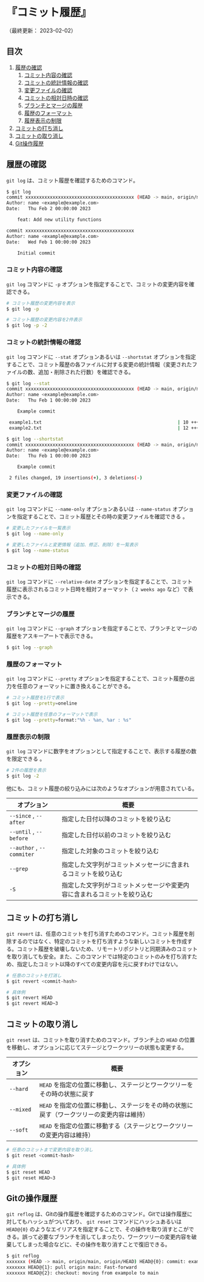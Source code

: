 # 『コミット履歴』

（最終更新： 2023-02-02）


## 目次

1. [履歴の確認](#履歴の確認)
	1. [コミット内容の確認](#コミット内容の確認)
	1. [コミットの統計情報の確認](#コミットの統計情報の確認)
	1. [変更ファイルの確認](#変更ファイルの確認)
	1. [コミットの相対日時の確認](#コミットの相対日時の確認)
	1. [ブランチとマージの履歴](#ブランチとマージの履歴)
	1. [履歴のフォーマット](#履歴のフォーマット)
	1. [履歴表示の制限](#履歴表示の制限)
1. [コミットの打ち消し](#コミットの打ち消し)
1. [コミットの取り消し](#コミットの取り消し)
1. [Git操作履歴](#git操作履歴)


## 履歴の確認

`git log` は、コミット履歴を確認するためのコマンド。

```sh
$ git log
commit xxxxxxxxxxxxxxxxxxxxxxxxxxxxxxxxxxxxxxxx (HEAD -> main, origin/main, origin/HEAD)
Author: name <example@example.com>
Date:   Thu Feb 2 00:00:00 2023

    feat: Add new utility functions

commit xxxxxxxxxxxxxxxxxxxxxxxxxxxxxxxxxxxxxxxx
Author: name <example@example.com>
Date:   Wed Feb 1 00:00:00 2023

    Initial commit
```

### コミット内容の確認

`git log` コマンドに `-p` オプションを指定することで、コミットの変更内容を確認できる。

```sh
# コミット履歴の変更内容を表示
$ git log -p

# コミット履歴の変更内容を2件表示
$ git log -p -2
```

### コミットの統計情報の確認

`git log` コマンドに `--stat` オプションあるいは `--shortstat` オプションを指定することで、コミット履歴の各ファイルに対する変更の統計情報（変更されたファイルの数、追加・削除された行数）を確認できる。

```sh
$ git log --stat
commit xxxxxxxxxxxxxxxxxxxxxxxxxxxxxxxxxxxxxxxx (HEAD -> main, origin/main, origin/HEAD)
Author: name <example@example.com>
Date:   Thu Feb 1 00:00:00 2023

    Example commit

 example1.txt                                                  | 10 +++++++++
 example2.txt                                                  | 12 ++++++++---

$ git log --shortstat
commit xxxxxxxxxxxxxxxxxxxxxxxxxxxxxxxxxxxxxxxx (HEAD -> main, origin/main, origin/HEAD)
Author: name <example@example.com>
Date:   Thu Feb 1 00:00:00 2023

    Example commit

 2 files changed, 19 insertions(+), 3 deletions(-)
```

### 変更ファイルの確認

`git log` コマンドに `--name-only` オプションあるいは `--name-status` オプションを指定することで、コミット履歴とその時の変更ファイルを確認できる 。

```sh
# 変更したファイルを一覧表示
$ git log --name-only

# 変更したファイルと変更情報（追加、修正、削除）を一覧表示
$ git log --name-status
```

### コミットの相対日時の確認

`git log` コマンドに `--relative-date` オプションを指定することで、コミット履歴に表示されるコミット日時を相対フォーマット（ `2 weeks ago` など）で表示できる。

### ブランチとマージの履歴

`git log` コマンドに `--graph` オプションを指定することで、ブランチとマージの履歴をアスキーアートで表示できる。

```sh
$ git log --graph
```

### 履歴のフォーマット

`git log` コマンドに `--pretty` オプションを指定することで、コミット履歴の出力を任意のフォーマットに置き換えることができる。

```sh
# コミット履歴を1行で表示
$ git log --pretty=oneline

# コミット履歴を任意のフォーマットで表示
$ git log --pretty=format:"%h - %an, %ar : %s"
```

### 履歴表示の制限

`git log` コマンドに数字をオプションとして指定することで、表示する履歴の数を限定できる 。

```sh
# 2件の履歴を表示
$ git log -2
```

他にも、コミット履歴の絞り込みには次のようなオプションが用意されている。

| オプション                | 概要                                                                     |
|---------------------------|--------------------------------------------------------------------------|
| `--since` , `--after`     | 指定した日付以降のコミットを絞り込む                                     |
| `--until` , `--before`    | 指定した日付以前のコミットを絞り込む                                     |
| `--author` , `--commiter` | 指定した対象のコミットを絞り込む                                         |
| `--grep`                  | 指定した文字列がコミットメッセージに含まれるコミットを絞り込む           |
| `-S`                      | 指定した文字列がコミットメッセージや変更内容に含まれるコミットを絞り込む |


## コミットの打ち消し

`git revert` は、任意のコミットを打ち消すためのコマンド。コミット履歴を削除するのではなく、特定のコミットを打ち消すような新しいコミットを作成する。コミット履歴を破壊しないため、リモートリポジトリと同期済みのコミットを取り消しても安全。また、このコマンドでは特定のコミットのみを打ち消すため、指定したコミット以降のすべての変更内容を元に戻すわけではない。

```sh
# 任意のコミットを打消し
$ git revert <commit-hash>

# 具体例
$ git revert HEAD
$ git revert HEAD~3
```


## コミットの取り消し

`git reset` は、コミットを取り消すためのコマンド。ブランチ上の `HEAD` の位置を移動し、オプションに応じてステージとワークツリーの状態も変更する。

| オプション | 概要                                                                                      |
|------------|-------------------------------------------------------------------------------------------|
| `--hard`   | `HEAD` を指定の位置に移動し、ステージとワークツリーをその時の状態に戻す                   |
| `--mixed`  | `HEAD` を指定の位置に移動し、ステージをその時の状態に戻す（ワークツリーの変更内容は維持） |
| `--soft`   | `HEAD` を指定の位置に移動する（ステージとワークツリーの変更内容は維持）                   |

```sh
# 任意のコミットまで変更内容を取り消し
$ git reset <commit-hash>

# 具体例
$ git reset HEAD
$ git reset HEAD~3
```


## Gitの操作履歴

`git reflog` は、Gitの操作履歴を確認するためのコマンド。Gitでは操作履歴に対してもハッシュがついており、 `git reset` コマンドにハッシュあるいは `HEAD@{0}` のようなエイリアスを指定することで、その操作を取り消すとこができる。誤って必要なブランチを消してしまったり、ワークツリーの変更内容を破棄してしまった場合などに、その操作を取り消すことで復旧できる。

```sh
$ git reflog
xxxxxxx (HEAD -> main, origin/main, origin/HEAD) HEAD@{0}: commit: example commit
xxxxxxx HEAD@{1}: pull origin main: Fast-forward
xxxxxxx HEAD@{2}: checkout: moving from exampole to main
```

